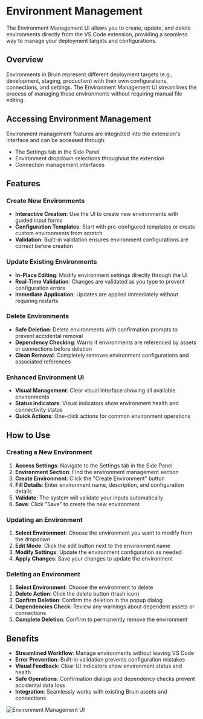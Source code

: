 # Environment Management

The Environment Management UI allows you to create, update, and delete environments directly from the VS Code extension, providing a seamless way to manage your deployment targets and configurations.

## Overview

Environments in Bruin represent different deployment targets (e.g., development, staging, production) with their own configurations, connections, and settings. The Environment Management UI streamlines the process of managing these environments without requiring manual file editing.

## Accessing Environment Management

Environment management features are integrated into the extension's interface and can be accessed through:
- The Settings tab in the Side Panel
- Environment dropdown selections throughout the extension
- Connection management interfaces

## Features

### Create New Environments
- **Interactive Creation**: Use the UI to create new environments with guided input forms
- **Configuration Templates**: Start with pre-configured templates or create custom environments from scratch
- **Validation**: Built-in validation ensures environment configurations are correct before creation

### Update Existing Environments
- **In-Place Editing**: Modify environment settings directly through the UI
- **Real-Time Validation**: Changes are validated as you type to prevent configuration errors
- **Immediate Application**: Updates are applied immediately without requiring restarts

### Delete Environments
- **Safe Deletion**: Delete environments with confirmation prompts to prevent accidental removal
- **Dependency Checking**: Warns if environments are referenced by assets or connections before deletion
- **Clean Removal**: Completely removes environment configurations and associated references

### Enhanced Environment UI
- **Visual Management**: Clear visual interface showing all available environments
- **Status Indicators**: Visual indicators show environment health and connectivity status
- **Quick Actions**: One-click actions for common environment operations

## How to Use

### Creating a New Environment

1. **Access Settings**: Navigate to the Settings tab in the Side Panel
2. **Environment Section**: Find the environment management section
3. **Create Environment**: Click the "Create Environment" button
4. **Fill Details**: Enter environment name, description, and configuration details
5. **Validate**: The system will validate your inputs automatically
6. **Save**: Click "Save" to create the new environment

### Updating an Environment

1. **Select Environment**: Choose the environment you want to modify from the dropdown
2. **Edit Mode**: Click the edit button next to the environment name
3. **Modify Settings**: Update the environment configuration as needed
4. **Apply Changes**: Save your changes to update the environment

### Deleting an Environment

1. **Select Environment**: Choose the environment to delete
2. **Delete Action**: Click the delete button (trash icon)
3. **Confirm Deletion**: Confirm the deletion in the popup dialog
4. **Dependencies Check**: Review any warnings about dependent assets or connections
5. **Complete Deletion**: Confirm to permanently remove the environment

## Benefits

- **Streamlined Workflow**: Manage environments without leaving VS Code
- **Error Prevention**: Built-in validation prevents configuration mistakes
- **Visual Feedback**: Clear UI indicators show environment status and health
- **Safe Operations**: Confirmation dialogs and dependency checks prevent accidental data loss
- **Integration**: Seamlessly works with existing Bruin assets and connections

![Environment Management UI](../public/vscode-extension/environment-management/manage-environments.gif)